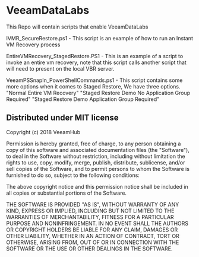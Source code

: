 # VeeamDataLabs
This Repo will contain scripts that enable VeeamDataLabs

IVMR_SecureRestore.ps1 - This script is an example of how to run an Instant VM Recovery process 

EntireVMRecovery_StagedRestore.PS1 - This is an example of a script to invoke an entire vm recovery, note that this script calls another script that will need to present on the local VBR server. 

VeeamPSSnapIn_PowerShellCommands.ps1 - This script contains some more options when it comes to Staged Restore, We have three options. 
	"Normal Entire VM Recovery"
	"Staged Restore Demo No Application Group Required"
	"Staged Restore Demo Application Group Required"
	
## Distributed under MIT license

Copyright (c) 2018 VeeamHub

Permission is hereby granted, free of charge, to any person obtaining a copy of this software and associated documentation files (the "Software"), to deal in the Software without restriction, including without limitation the rights to use, copy, modify, merge, publish, distribute, sublicense, and/or sell copies of the Software, and to permit persons to whom the Software is furnished to do so, subject to the following conditions:

The above copyright notice and this permission notice shall be included in all copies or substantial portions of the Software.

THE SOFTWARE IS PROVIDED "AS IS", WITHOUT WARRANTY OF ANY KIND, EXPRESS OR IMPLIED, INCLUDING BUT NOT LIMITED TO THE WARRANTIES OF MERCHANTABILITY, FITNESS FOR A PARTICULAR PURPOSE AND NONINFRINGEMENT. IN NO EVENT SHALL THE AUTHORS OR COPYRIGHT HOLDERS BE LIABLE FOR ANY CLAIM, DAMAGES OR OTHER LIABILITY, WHETHER IN AN ACTION OF CONTRACT, TORT OR OTHERWISE, ARISING FROM, OUT OF OR IN CONNECTION WITH THE SOFTWARE OR THE USE OR OTHER DEALINGS IN THE SOFTWARE.
